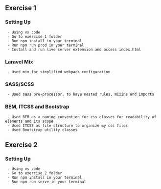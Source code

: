 
## Exercise 1
### Setting Up
```
 - Using vs code 
 - Go to exercise 1 folder
 - Run npm install in your terminal
 - Run npm run prod in your terminal
 - Install and run live server extension and access index.html
```
### Laravel Mix
```
 - Used mix for simplified webpack configuration
```
### SASS/SCSS
```
 - Used sass pre-processor, to have nested rules, mixins and imports
```
### BEM, ITCSS and Bootstrap
```
 - Used BEM as a naming convention for css classes for readability of elements and its scope
 - Used ITCSS as file structure to organize my css files
 - Used Bootstrap utility classes
```

## Exercise 2
### Setting Up
```
 - Using vs code 
 - Go to exercise 2 folder
 - Run npm install in your terminal
 - Run npm run serve in your terminal
